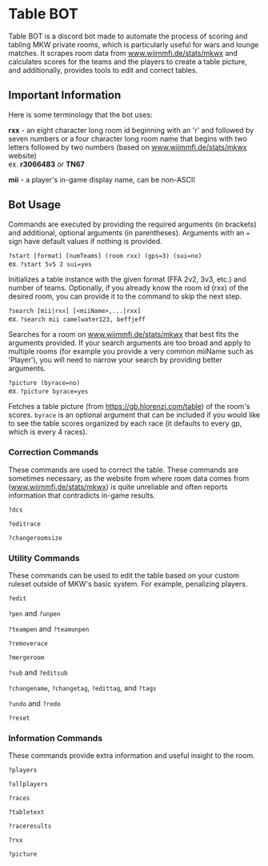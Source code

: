 # Table BOT

Table BOT is a discord bot made to automate the process of scoring and tabling MKW private rooms, which is particularly useful for wars and lounge matches.
It scrapes room data from www.wiimmfi.de/stats/mkwx and calculates scores for the teams and the players to create a table picture, and additionally, provides tools to edit and correct tables.

## Important Information

Here is some terminology that the bot uses:

**rxx** - an eight character long room id beginning with an 'r' and followed by seven numbers or a four character long room name that begins with two letters followed by two numbers (based on www.wiimmfi.de/stats/mkwx website)\
ex. **r3066483** or **TN67**

**mii** - a player's in-game display name, can be non-ASCII

## Bot Usage

Commands are executed by providing the required arguments (in brackets) and additional, optional arguments (in parentheses). Arguments with an `=` sign have default values if nothing is provided.

`?start [format] [numTeams] (room rxx) (gps=3) (sui=no)`\
ex. `?start 5v5 2 sui=yes`

Initializes a table instance with the given format (FFA 2v2, 3v3, etc.) and number of teams. Optionally, if you already know the room id (rxx) of the desired room, you can provide it to the command to skip the next step.

`?search [mii|rxx] [<miiName>,...|rxx]`\
ex. `?search mii camelwater123, beffjeff`

Searches for a room on www.wiimmfi.de/stats/mkwx that best fits the arguments provided. If your search arguments are too broad and apply to multiple rooms (for example you provide a very common miiName such as 'Player'), you will need to narrow your search by providing better arguments. 

`?picture (byrace=no)`\
ex. `?picture byrace=yes`

Fetches a table picture (from https://gb.hlorenzi.com/table) of the room's scores. `byrace` is an optional argument that can be included if you would like to see the table scores organized by each race (it defaults to every gp, which is every 4 races).


### Correction Commands

These commands are used to correct the table. These commands are sometimes necessary, as the website from where room data comes from (www.wiimmfi.de/stats/mkwx) is quite unreliable and often reports information that contradicts in-game results.

`?dcs`

`?editrace`

`?changeroomsize`


### Utility Commands

These commands can be used to edit the table based on your custom ruleset outside of MKW's basic system. For example, penalizing players.

`?edit`

`?pen` and `?unpen`

`?teampen` and `?teamunpen`

`?removerace`

`?mergeroom`

`?sub` and `?editsub`

`?changename`, `?changetag`, `?edittag`, and `?tags`

`?undo` and `?redo`

`?reset`

### Information Commands

These commands provide extra information and useful insight to the room.

`?players`

`?allplayers`

`?races`

`?tabletext`

`?raceresults`

`?rxx`

`?picture`

